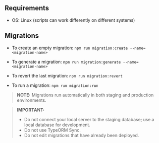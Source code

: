 ## Requirements

- OS: Linux (scripts can work differently on different systems)

## Migrations

- To create an empty migration:
  `npm run migration:create --name=<migration-name>`

- To generate a migration:
  `npm run migration:generate --name=<migration-name>`

- To revert the last migration:
  `npm run migration:revert`

- To run a migration:
  `npm run migration:run`

> **NOTE:** Migrations run automatically in both staging and production environments.

> **IMPORTANT:**
>
> - Do not connect your local server to the staging database; use a local database for development.
> - Do not use TypeORM Sync.
> - Do not edit migrations that have already been deployed.
